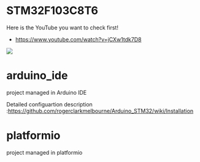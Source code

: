 # STM32F103C8T6

Here is the YouTube you want to check first!

* https://www.youtube.com/watch?v=jCXw1tdk7D8

[![](https://img.youtube.com/vi/jCXw1tdk7D8/0.jpg)](https://www.youtube.com/watch?v=jCXw1tdk7D8)


# arduino_ide

project managed in Arduino IDE

Detailed configuartion description :https://github.com/rogerclarkmelbourne/Arduino_STM32/wiki/Installation


# platformio

 project managed in platformio
 


